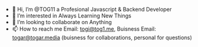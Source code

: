- 👋 Hi, I’m @TOG11 a Profesional Javascript & Backend Developer
- 👀 I’m interested in Always Learning New Things
- 💞️ I’m looking to collaborate on Anything
- 📫 How to reach me Email: togi@tog1.me, Buisness Email: togar@togar.media (buisness for collaborations, personal for questions)
<!---
TOG11/TOG11 is a ✨ special ✨ repository because its `README.md` (this file) appears on your GitHub profile.
You can click the Preview link to take a look at your changes.
--->
